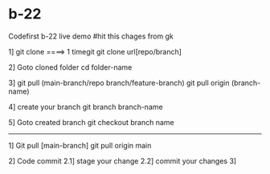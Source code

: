 # b-22
Codefirst b-22 live demo
#hit this chages from gk

1] git clone ====> 1 timegit 
git clone url[repo/branch]

2] Goto cloned folder
cd folder-name

3] git pull (main-branch/repo branch/feature-branch)
git pull origin (branch-name)

4] create your branch
git branch branch-name

5] Goto created branch
git checkout branch name

-------------------------------
1] Git pull [main-branch]
git pull origin main

2] Code commit 
    2.1] stage your change
    2.2] commit your changes
3]  
